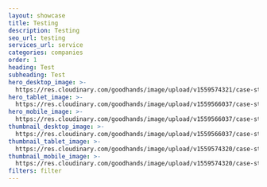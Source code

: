 ```yaml
---
layout: showcase
title: Testing
description: Testing
seo_url: testing
services_url: service
categories: companies
order: 1
heading: Test
subheading: Test
hero_desktop_image: >-
  https://res.cloudinary.com/goodhands/image/upload/v1559574321/case-studies/aaron-nevin/case-study-aaron-nevin-03_t4rhok.jpg
hero_tablet_image: >-
  https://res.cloudinary.com/goodhands/image/upload/v1559566037/case-studies/aaron-nevin/aaron-nevin-thumbnail-360px_wqaiil.jpg
hero_mobile_image: >-
  https://res.cloudinary.com/goodhands/image/upload/v1559566037/case-studies/aaron-nevin/aaron-nevin-thumbnail-1280px_p20m5w.jpg
thumbnail_desktop_image: >-
  https://res.cloudinary.com/goodhands/image/upload/v1559566037/case-studies/aaron-nevin/aaron-nevin-thumbnail-768px_xsrodm.jpg
thumbnail_tablet_image: >-
  https://res.cloudinary.com/goodhands/image/upload/v1559574320/case-studies/aaron-nevin/case-study-aaron-nevin-01_rc9q1p.jpg
thumbnail_mobile_image: >-
  https://res.cloudinary.com/goodhands/image/upload/v1559574320/case-studies/aaron-nevin/case-study-aaron-nevin-02_w0bjls.jpg
filters: filter
---
```


